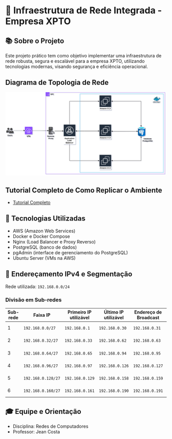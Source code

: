 # 🚀 Infraestrutura de Rede Integrada - Empresa XPTO

## 📚 Sobre o Projeto

Este projeto prático tem como objetivo implementar uma infraestrutura de rede robusta, segura e escalável para a empresa XPTO, utilizando tecnologias modernas, visando segurança e eficiência operacional.

## Diagrama de Topologia de Rede
![Diagrama](/DiagramaAWS.png)

## Tutorial Completo de Como Replicar o Ambiente

- [Tutorial Completo](https://lovely-approach-2a6.notion.site/Tutorial-Configura-o-AWS-PROJECT-1cde548382fd80ef92a6d098321771d7)

## 🔧 Tecnologias Utilizadas

- AWS (Amazon Web Services)
- Docker e Docker Compose
- Nginx (Load Balancer e Proxy Reverso)
- PostgreSQL (banco de dados)
- pgAdmin (interface de gerenciamento do PostgreSQL)
- Ubuntu Server (VMs na AWS)

## 📡 Endereçamento IPv4 e Segmentação

Rede utilizada: `192.168.0.0/24`

### Divisão em Sub-redes

| Sub-rede | Faixa IP           | Primeiro IP utilizável | Último IP utilizável | Endereço de Broadcast | Máscara de Sub-rede      |
|----------|--------------------|------------------------|----------------------|-----------------------|--------------------------|
| 1        | `192.168.0.0/27`   | `192.168.0.1`          | `192.168.0.30`       | `192.168.0.31`        | `255.255.255.224` (/27)  |
| 2        | `192.168.0.32/27`  | `192.168.0.33`         | `192.168.0.62`       | `192.168.0.63`        | `255.255.255.224` (/27)  |
| 3        | `192.168.0.64/27`  | `192.168.0.65`         | `192.168.0.94`       | `192.168.0.95`        | `255.255.255.224` (/27)  |
| 4        | `192.168.0.96/27`  | `192.168.0.97`         | `192.168.0.126`      | `192.168.0.127`       | `255.255.255.224` (/27)  |
| 5        | `192.168.0.128/27` | `192.168.0.129`        | `192.168.0.158`      | `192.168.0.159`       | `255.255.255.224` (/27)  |
| 6        | `192.168.0.160/27` | `192.168.0.161`        | `192.168.0.190`      | `192.168.0.191`       | `255.255.255.224` (/27)  |

## 🎓 Equipe e Orientação
- Disciplina: Redes de Computadores
- Professor: Jean Costa
